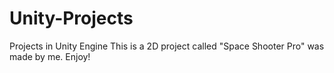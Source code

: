 # Unity-Projects
Projects in Unity Engine
This is a 2D project called "Space Shooter Pro" was made by me. 
Enjoy!
